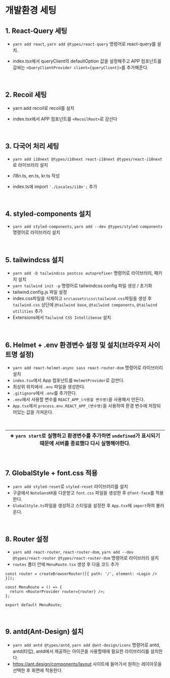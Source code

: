 # 개발환경 세팅

## 1. React-Query 세팅

- `yarn add react`, `yarn add @types/react-query` 명령어로 react-query를 설치.
- index.tsx에서 queryClient의 defaultOption 값을 설정해주고 APP 컴포넌트를 감싸는 `<QueryClientProvider client={queryClient}>`를 추가해준다.

  <br/>

## 2. Recoil 세팅

- yarn add recoil로 recoil를 설치
- index.tsx에서 APP 컴포넌트를 `<RecoilRoot>`로 감산다

  <br/>

## 3. 다국어 처리 세팅

- `yarn add i18next @types/i18next react-i18next @types/react-i18next`로 라이브러리 설치
- i18n.ts, en.ts, kr.ts 작성
- index.ts에 import `'./Locales/i18n';` 추가

  <br/>

## 4. styled-components 설치

- `yarn add styled-components`, `yarn add --dev @types/styled-components` 명령어로 라이브러리 설치

<br/>

## 5. tailwindcss 설치

- `yarn add -D tailwindcss postcss autoprefixer` 명령어로 라이브러리, 패키지 설치
- `yarn tailwind init -p` 명령어로 tailwindcss config 파일 생성 / 초기화
- tailwind.config.js 파일 설정
- index.css파일을 삭제하고 `src\assets\css\tailwind.css`파일을 생성 후 `tailwind.css` 상단에 `@tailwind base`, `@tailwind components`, `@tailwind utilities` 추가
- Extensions에서 `Tailwind CSS IntelliSense` 설치

<br/>

## 6. Helmet + .env 환경변수 설정 및 설치(브라우저 사이트명 설정)

- `yarn add react-helmet-async sass react-router-dom` 명령어로 라이브러리 설치
- `index.tsx`에서 App 컴포넌트를 `HelmetProvider`로 감싼다.
- 최상위 위치에서 `.env` 파일을 생성한다.
- `.gitignore`에서 `.env`를 추가한다.
- `.env`에서 사용할 변수를 `REACT_APP_(사용할 변수명)`을 사용해서 만든다.
- `App.tsx`에서 `process.env.REACT_APP_(변수명)`을 사용하여 환경 변수에 저장되어있는 값을 가져온다.

<br/>

| ※ `yarn start`로 실행하고 환경변수를 추가하면 `undefined`가 표시되기 때문에 서버를 종료했다 다시 실행해야한다. |
| -------------------------------------------------------------------------------------------------------------- |

<br/>

## 7. GlobalStyle + font.css 적용

- `yarn add styled-reset`로 `styled-reset` 라이브러리를 설치
- 구글에서 `NotoSansKR`을 다운받고 `font.css` 파일을 생성한 후 `@font-face`를 적용한다.
- `GlobalStyle.ts`파일을 생성하고 스타일을 설정한 후 `App.tsx`에 `import`하여 불러온다.

<br/>

## 8. Router 설정

- `yarn add react-router`, `react-router-dom`, `yarn add --dev @types/react-router @types/react-router-dom` 명령어로 라이브러리 설치
- `routes` 폴더 안에 `MenuRoute.tsx` 생성 후 다음 코드 추가

```
const router = createBrowserRouter([{ path: '/', element: <Login /> }]);

const MenuRoute = () => {
  return <RouterProvider router={router} />;
};

export default MenuRoute;
```

<br/>

## 9. antd(Ant-Design) 설치

- `yarn add antd @types/antd`, `yarn add @ant-design/icons` 명령어로 antd, antd(타입), antd에서 제공하는 아이콘을 사용할때에 필요한 라이브러리를 설치한다.
- https://ant.design/components/layout 사이트에 들어가서 원하는 레이아웃을 선택한 후 화면에 적용한다.
